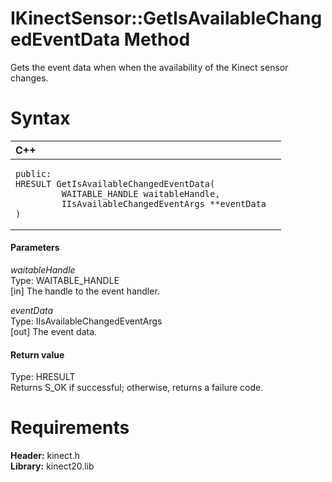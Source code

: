 IKinectSensor::GetIsAvailableChangedEventData Method  
====================================================  

Gets the event data when when the availability of the Kinect sensor changes. <span id="syntaxSection"></span>

Syntax  
======  

<table>
<colgroup>
<col width="100%" />
</colgroup>
<thead>
<tr class="header">
<th align="left">C++</th>
</tr>
</thead>
<tbody>
<tr class="odd">
<td align="left"><pre><code>public:  
HRESULT GetIsAvailableChangedEventData(  
         WAITABLE_HANDLE waitableHandle,  
         IIsAvailableChangedEventArgs **eventData  
)</code></pre></td>
</tr>
</tbody>
</table>

<span id="ID4EG"></span>
#### Parameters  

*waitableHandle*    
Type: WAITABLE\_HANDLE  
[in] The handle to the event handler.  

*eventData*    
Type: IIsAvailableChangedEventArgs  
[out] The event data.  

<span id="ID4EP"></span>
#### Return value  

Type: HRESULT  
Returns S\_OK if successful; otherwise, returns a failure code.  

<span id="requirements"></span>

Requirements  
============  

**Header:** kinect.h  
**Library:** kinect20.lib  



<!--Please do not edit the data in the comment block below.-->
<!--
TOCTitle : GetIsAvailableChangedEventData Method
RLTitle : IKinectSensor::GetIsAvailableChangedEventData Method
KeywordK : GetIsAvailableChangedEventData method
KeywordK : IKinectSensor::GetIsAvailableChangedEventData method
KeywordF : IKinectSensor::GetIsAvailableChangedEventData
KeywordF : GetIsAvailableChangedEventData
KeywordF : Microsoft.Kinect.kinect.IKinectSensor.GetIsAvailableChangedEventData(WAITABLE_HANDLE,IIsAvailableChangedEventArgs@)
KeywordA : M:Microsoft.Kinect.kinect.IKinectSensor.GetIsAvailableChangedEventData(WAITABLE_HANDLE,IIsAvailableChangedEventArgs@)
AssetID : M:Microsoft.Kinect.kinect.IKinectSensor.GetIsAvailableChangedEventData(WAITABLE_HANDLE,IIsAvailableChangedEventArgs@)
Locale : en-us
CommunityContent : 1
APIType : Managed
APILocation : 
APIName : Microsoft.Kinect.kinect.IKinectSensor::GetIsAvailableChangedEventData
TargetOS : Windows
TopicType : kbSyntax
DevLang : C++
DocSet : K4Wv2
ProjType : K4Wv2Proj
Technology : Kinect for Windows
Product : Kinect for Windows SDK v2
productversion : 20
-->
